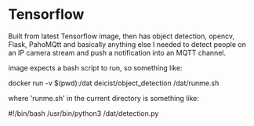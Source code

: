 # Tensorflow

Built from latest Tensorflow image, then has object detection, opencv, Flask, PahoMQtt and basically anything else I needed to detect people on an IP camera stream and push a notification into an MQTT channel.

image expects a bash script to run, so something like:

docker run -v $(pwd):/dat deicist/object_detection /dat/runme.sh

where 'runme.sh' in the current directory is something like:

#!/bin/bash
/usr/bin/python3 /dat/detection.py
